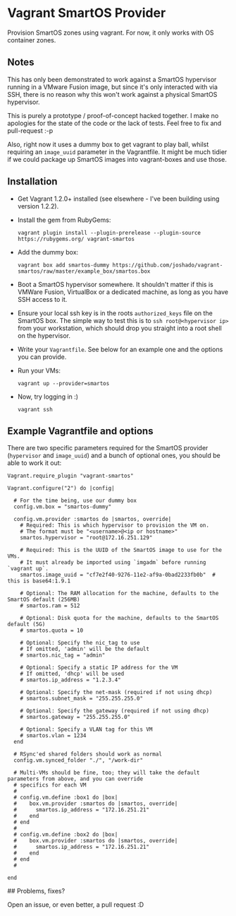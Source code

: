 # Vagrant SmartOS Provider

Provision SmartOS zones using vagrant. For now, it only works with OS container zones.

## Notes

This has only been demonstrated to work against a SmartOS hypervisor running in a VMware Fusion image, but since it's only interacted with via SSH, there is no reason why this won't work against a physical SmartOS hypervisor.

This is purely a prototype / proof-of-concept hacked together. I make no apologies for the state of the code or the lack of tests. Feel free to fix and pull-request :-p

Also, right now it uses a dummy box to get vagrant to play ball, whilst requiring an `image_uuid` parameter in the Vagrantfile. It might be much tidier if we could package up SmartOS images into vagrant-boxes and use those.

## Installation

* Get Vagrant 1.2.0+ installed (see elsewhere - I've been building using version 1.2.2).

* Install the gem from RubyGems:

  `vagrant plugin install --plugin-prerelease --plugin-source https://rubygems.org/ vagrant-smartos`

* Add the dummy box:

  `vagrant box add smartos-dummy https://github.com/joshado/vagrant-smartos/raw/master/example_box/smartos.box`

* Boot a SmartOS hypervisor somewhere. It shouldn't matter if this is VMWare Fusion, VirtualBox or a dedicated machine, as long as you have SSH access to it.

* Ensure your local ssh key is in the roots `authorized_keys` file on the SmartOS box. The simple way to test this is to `ssh root@<hypervisor ip>` from your workstation, which should drop you straight into a root shell on the hypervisor.

* Write your `Vagrantfile`. See below for an example one and the options you can provide.

* Run your VMs:

  `vagrant up --provider=smartos`

* Now, try logging in :)

  `vagrant ssh`


## Example Vagrantfile and options

There are two specific parameters required for the SmartOS provider (`hypervisor` and `image_uuid`) and a bunch of optional ones, you should be able to work it out:

    Vagrant.require_plugin "vagrant-smartos"

    Vagrant.configure("2") do |config|

      # For the time being, use our dummy box
      config.vm.box = "smartos-dummy"

      config.vm.provider :smartos do |smartos, override|
        # Required: This is which hypervisor to provision the VM on.
        # The format must be "<username>@<ip or hostname>"
        smartos.hypervisor = "root@172.16.251.129"

        # Required: This is the UUID of the SmartOS image to use for the VMs. 
        # It must already be imported using `imgadm` before running `vagrant up`.
        smartos.image_uuid = "cf7e2f40-9276-11e2-af9a-0bad2233fb0b"  # this is base64:1.9.1

        # Optional: The RAM allocation for the machine, defaults to the SmartOS default (256MB)
        # smartos.ram = 512

        # Optional: Disk quota for the machine, defaults to the SmartOS default (5G)
        # smartos.quota = 10

        # Optional: Specify the nic_tag to use
        # If omitted, 'admin' will be the default
        # smartos.nic_tag = "admin"

        # Optional: Specify a static IP address for the VM
        # If omitted, 'dhcp' will be used
        # smartos.ip_address = "1.2.3.4"

        # Optional: Specify the net-mask (required if not using dhcp)
        # smartos.subnet_mask = "255.255.255.0"

        # Optional: Specify the gateway (required if not using dhcp)
        # smartos.gateway = "255.255.255.0"

        # Optional: Specify a VLAN tag for this VM
        # smartos.vlan = 1234
      end

      # RSync'ed shared folders should work as normal
      config.vm.synced_folder "./", "/work-dir"

      # Multi-VMs should be fine, too; they will take the default parameters from above, and you can override
      # specifics for each VM
      #
      # config.vm.define :box1 do |box|
      #    box.vm.provider :smartos do |smartos, override|
      #      smartos.ip_address = "172.16.251.21"
      #    end
      # end
      #
      # config.vm.define :box2 do |box|
      #    box.vm.provider :smartos do |smartos, override|
      #      smartos.ip_address = "172.16.251.21"
      #    end
      # end
      #

    end



## Problems, fixes?

Open an issue, or even better, a pull request :D
